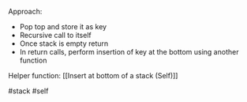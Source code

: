 Approach: 
- Pop top and store it as key
- Recursive call to itself
- Once stack is empty return
- In return calls, perform insertion of key at the bottom using another function

Helper function: [[Insert at bottom of a stack (Self)]] 

#stack #self